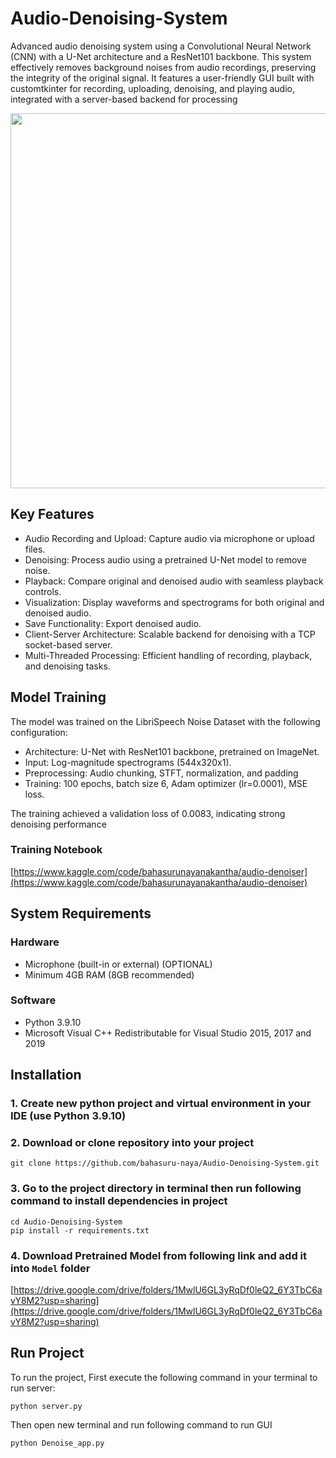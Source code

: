 # Audio-Denoising-System
Advanced audio denoising system using a Convolutional Neural Network (CNN) with a U-Net architecture and a ResNet101 backbone. This system effectively removes background noises from audio recordings, preserving the integrity of the original signal. It features a user-friendly GUI built with customtkinter for recording, uploading, denoising, and playing audio, integrated with a server-based backend for processing

<img src="https://github.com/user-attachments/assets/1f5f91a7-0141-4131-b795-6ed09557293d" width="600"/>

## Key Features
- Audio Recording and Upload: Capture audio via microphone or upload files.
- Denoising: Process audio using a pretrained U-Net model to remove noise.
- Playback: Compare original and denoised audio with seamless playback controls.
- Visualization: Display waveforms and spectrograms for both original and denoised audio.
- Save Functionality: Export denoised audio.
- Client-Server Architecture: Scalable backend for denoising with a TCP socket-based server.
- Multi-Threaded Processing: Efficient handling of recording, playback, and denoising tasks.

## Model Training

The model was trained on the LibriSpeech Noise Dataset with the following configuration:

- Architecture: U-Net with ResNet101 backbone, pretrained on ImageNet.
- Input: Log-magnitude spectrograms (544x320x1).
- Preprocessing: Audio chunking, STFT, normalization, and padding
- Training: 100 epochs, batch size 6, Adam optimizer (lr=0.0001), MSE loss.
  
The training achieved a validation loss of 0.0083, indicating strong denoising performance

### Training Notebook
[https://www.kaggle.com/code/bahasurunayanakantha/audio-denoiser](https://www.kaggle.com/code/bahasurunayanakantha/audio-denoiser)

## System Requirements
### Hardware
- Microphone (built-in or external) (OPTIONAL)
- Minimum 4GB RAM (8GB recommended)

### Software
- Python 3.9.10
- Microsoft Visual C++ Redistributable for Visual Studio 2015, 2017 and 2019

## Installation
### 1. Create new python project and virtual environment in your IDE (use Python 3.9.10)
### 2. Download or clone repository into your project
```
git clone https://github.com/bahasuru-naya/Audio-Denoising-System.git
```
### 3. Go to the project directory in terminal then run following command to install dependencies in project
```
cd Audio-Denoising-System
pip install -r requirements.txt
 ```
### 4. Download Pretrained Model from following link and add it into `Model` folder
[https://drive.google.com/drive/folders/1MwlU6GL3yRqDf0leQ2_6Y3TbC6avY8M2?usp=sharing](https://drive.google.com/drive/folders/1MwlU6GL3yRqDf0leQ2_6Y3TbC6avY8M2?usp=sharing)

## Run Project
To run the project, First execute the following command in your terminal to run server:
```
python server.py  
 ```
Then open new terminal and run following command to run GUI
```
python Denoise_app.py  
 ```


